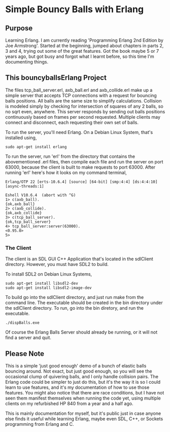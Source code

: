 # Simple Bouncy Balls with Erlang
## Purpose
Learning Erlang. I am currently reading 'Programming Erlang 2nd Edition by Joe Armstrong'. Started at the beginning, jumped about chapters in parts 2, 3 and 4, trying out some of the great features. Got the book maybe 5 or 7 years ago, but got busy and forgot what I learnt before, so this time I'm documenting things.

## This bouncyballsErlang Project
The files tcp_ball_server.erl, axb_ball.erl and axb_collide.erl make up a simple server that accepts TCP connections with a request for bouncing balls positions. All balls are the same size to simplify calculations. Collision is modeled simply by checking for intersection of squares of any 2 balls, so no sqrt even, anywhere. This server responds by sending out balls positions continuously based on frames per second requested. Multiple clients may connect and disconnect, each requesting their own set of balls.

To run the server, you'll need Erlang. On a Debian Linux System, that's installed using,
```
sudo apt-get install erlang
```

To run the server, run 'erl' from the directory that contains the abovementioned .erl files, then compile each file and run the server on port 63000, because the client is built to make requests to port 63000.
After running 'erl' here's how it looks on my command terminal,
```
Erlang/OTP 22 [erts-10.6.4] [source] [64-bit] [smp:4:4] [ds:4:4:10] [async-threads:1]

Eshell V10.6.4  (abort with ^G)
1> c(axb_ball).
{ok,axb_ball}
2> c(axb_collide).
{ok,axb_collide}
3> c(tcp_ball_server).
{ok,tcp_ball_server}
4> tcp_ball_server:server(63000).
<0.95.0>
5>
```
### The Client
The client is an SDL GUI C++ Application that's located in the sdlClient directory. However, you must have SDL2 to build.

To install SDL2 on Debian Linux Systems,
```
sudo apt-get install libsdl2-dev
sudo apt-get install libsdl2-image-dev
```   

To build go into the sdlClient directory, and just run make from the command line. The executable should be created in the bin directory under the sdlClient directory. To run, go into the bin diretory, and run the executable.
```
./dispBalls.exe
```

Of course the Erlang Balls Server should already be running, or it will not find a server and quit.

## Please Note
This is a simple 'just good enough' demo of a bunch of elastic balls bouncing around. Not exact, but just good enough, so you will see the occasional clump of quivering balls, and I only handle collision pairs. The Erlang code could be simpler to just do this, but it's the way it is so I could learn to use features, and it's my documentation of how to use those features. You might also notice that there are race conditions, but I have not seen them manifest themselves when running the code yet, using multiple clients on my refurbished HP 840 from a year and a half ago.

This is mainly documentation for myself, but it's public just in case anyone else finds it useful while learning Erlang, maybe even SDL, C++, or Sockets programming from Erlang and C.
